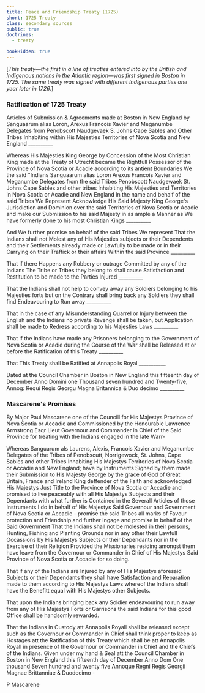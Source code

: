 ```yaml
---
title: Peace and Friendship Treaty (1725)
short: 1725 Treaty
class: secondary_sources
public: true
doctrines:
  - treaty

bookHidden: true
---
```



[*This treaty—the first in a line of treaties entered into by the British and Indigenous nations in the Atlantic region—was first signed in Boston in 1725. The same treaty was signed with different Indigenous parties one year later in 1726.*]

### Ratification of 1725 Treaty

Articles of Submission & Agreements made at Boston in New England by Sanguaarum alias Loron, Arexus Francois Xavier and Meganumbe Delegates from Penobscott Naudgevaek S. Johns Cape Sables and Other Tribes Inhabiting within His Majesties Territories of Nova Scotia and New England __________

Whereas His Majesties King George by Concession of the Most Christian King made at the Treaty of Utrecht became the Rightfull Possessor of the Province of Nova Scotia or Acadie according to its antient Boundaries We the said "Indians Sanguaarum alias Loron Arexus Francois Xavier and Meganumbe Delegates from the said Tribes Penobscott Naudgewaek St. Johns Cape Sables and other tribes Inhabiting His Majesties and Territories in Nova Scotia or Acadie and New England in the name and behalf of the said Tribes We Represent Acknowledge His Said Majesty King George's Jurisdiction and Dominion over the said Territories of Nova Scotia or Acadie and make our Submission to his said Majesty in as ample a Manner as We have formerly done to his most Christian Kings __________

And We further promise on behalf of the said Tribes We represent That the Indians shall not Molest any of His Majesties subjects or their Dependents and their Settlements already made or Lawfully to be made or in their Carrying on their Traffick or their affairs Within the said Province __________

That if there Happens any Robbery or outrage Committed by any of the Indians The Tribe or Tribes they belong to shall cause Satisfaction and Restitution to be made to the Parties Injured __________

That the Indians shall not help to convey away any Soldiers belonging to his Majesties forts but on the Contrary shall bring back any Soldiers they shall find Endeavouring to Run away __________

That in the case of any Misunderstanding Quarrel or Injury between the English and the Indians no private Revenge shall be taken, but Application shall be made to Redress according to his Majesties Laws __________

That if the Indians have made any Prisoners belonging to the Government of Nova Scotia or Acadie during the Course of the War shall be Released at or before the Ratification of this Treaty __________

That This Treaty shall be Ratified at Annapolis Royal ___________

Dated at the Council Chamber in Boston in New England this fifteenth day of December Anno Domini one Thousand seven hundred and Twenty-five, Annog: Requi Regis Georgu Magna Britannica & Duo decimo __________

### Mascarene's Promises

By Major Paul Mascarene one of the Councill for His Majestys Province of Nova Scotia or Accadie and Commissioned by the Honourable Lawrence Armstrong Esqr Lieut Governour and Commander in Chief of the Said Province for treating with the Indians engaged in the late Warr-

Whereas Sanguarum als Laurens, Alexis, Francois Xavier and Meganumbe Delegates of the Tribes of Penobscutt, Norrigewock, St. Johns, Cape Sables and other Tribes Inhabiting His Majestys Territories of Nova Scotia or Accadie and New England; have by Instruments Signed by them made their Submission to His Majesty George by the grace of God of Great Britain, France and Ireland King deffender of the Faith and acknowledged His Majestys Just Title to the Province of Nova Scotia or Accadie and promised to live peaceably with all His Majestys Subjects and their Dependants with what further is Contained in the Severall Articles of those Instruments I do in behalf of His Majestys Said Governour and Government of Nova Scotia or Accadie - promise the said Tribes all marks of Favour protection and Friendship and further Ingage and promise in behalf of the Said Government That the Indians shall not be molested in their persons, Hunting, Fishing and Planting Grounds nor in any other their Lawfull Occassions by His Majestys Subjects or their Dependants nor in the Exercise of their Religion Provided the Missionaries residing amongst them have leave from the Governour or Commander in Chief of His Majestys Said Province of Nova Scotia or Accadie for so doing.

That if any of the Indians are Injured by any of His Majestys aforesaid Subjects or their Dependants they shall have Satisfaction and Reparation made to them according to His Majestys Laws whereof the Indians shall have the Benefitt equal with His Majestys other Subjects.

That upon the Indians bringing back any Soldier endeavouring to run away from any of His Majestys Forts or Garrisons the said Indians for this good Office shall be handsomly rewarded.

That the Indians in Custody att Annapolis Royall shall be released except such as the Governour or Commander in Chief shall think proper to keep as Hostages att the Ratification of this Treaty which shall be att Annapolis Royall in presence of the Governour or Commander in Chief and the Chiefs of the Indians. Given under my hand & Seal att the Council Chamber in Boston in New England this fifteenth day of December Anno Dom One thousand Seven hundred and twenty five Annoque Regni Regis Georgii Magnae Brittanniae & Duodecimo - 

P Mascarene
